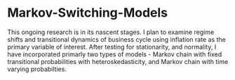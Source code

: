 # Markov-Switching-Models

This ongoing research is in its nascent stages. I plan to examine regime shifts and transitional dynamics of business cycle using inflation rate as the primary variable of interest. After testing for stationarity, and normality, I have incorporated primarly two types of models - Markov chain with fixed transitional probabilities with heteroskedasticity, and Markov chain with time varying probabilties. 

